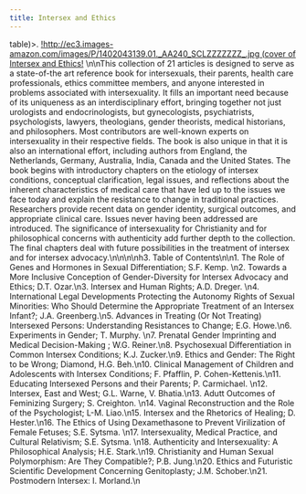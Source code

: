 ```yaml
---
title: Intersex and Ethics
---
```


table)>. [!http://ec3.images-amazon.com/images/P/1402043139.01._AA240_SCLZZZZZZZ_.jpg (cover of Intersex and Ethics!][1] \n\nThis collection of 21 articles is designed to serve as a state-of-the art reference book for intersexuals, their parents, health care professionals, ethics committee members, and anyone interested in problems associated with intersexuality. It fills an important need because of its uniqueness as an interdisciplinary effort, bringing together not just urologists and endocrinologists, but gynecologists, psychiatrists, psychologists, lawyers, theologians, gender theorists, medical historians, and philosophers. Most contributors are well-known experts on intersexuality in their respective fields. The book is also unique in that it is also an international effort, including authors from England, the Netherlands, Germany, Australia, India, Canada and the United States. The book begins with introductory chapters on the etiology of intersex conditions, conceptual clarification, legal issues, and reflections about the inherent characteristics of medical care that have led up to the issues we face today and explain the resistance to change in traditional practices. Researchers provide recent data on gender identity, surgical outcomes, and appropriate clinical care. Issues never having been addressed are introduced. The significance of intersexuality for Christianity and for philosophical concerns with authenticity add further depth to the collection. The final chapters deal with future possibilities in the treatment of intersex and for intersex advocacy.\n\n<!--break-->\n\nh3. Table of Contents\n\n1. The Role of Genes and Hormones in SexuaI Differentiation; S.F. Kemp. \n2. Towards a More Inclusive Conception of Gender-Diversity for lntersex Advocacy and Ethics; D.T. Ozar.\n3. Intersex and Human Rights; A.D. Dreger. \n4. International Legal Developments Protecting the Autonomy Rights of SexuaI Minorities: Who Should Determine the Appropriate Treatment of an Intersex Infant?; J.A. Greenberg.\n5. Advances in Treating (Or Not Treating) Intersexed Persons: Understanding Resistances to Change; E.G. Howe.\n6. Experiments in Gender; T. Murphy. \n7. PrenataI Gender lmprinting and Medical Decision-Making ; W.G. Reiner.\n8. PsychosexuaI Differentiation in Common Intersex Conditions; K.J. Zucker.\n9. Ethics and Gender: The Right to be Wrong; Diamond, H.G. Beh.\n10. ClinicaI Management of Children and Adolescents with Intersex Conditions; F. Pfafflin, P. Cohen-Kettenis.\n11. Educating Intersexed Persons and their Parents; P. Carmichael. \n12. Intersex, East and West; G.L. Warne, V. Bhatia.\n13. Adutt Outcomes of Feminizing Surgery; S. Creighton. \n14. Vaginal Reconstruction and the Role of the Psychologist; L-M. Liao.\n15. Intersex and the Rhetorics of Healing; D. Hester.\n16. The Ethics of Using Dexamethasone to Prevent Virilization of Female Fetuses; S.E. Sytsma. \n17. Intersexuality, Medical Practice, and Cultural Relativism; S.E. Sytsma. \n18. Authenticity and Intersexuality: A PhilosophicaI Analysis; H.E. Stark.\n19. Christianity and Human Sexual Polymorphism: Are They Compatible?; P.B. Jung.\n20. Ethics and Futuristic Scientific Development Concerning Genitoplasty; J.M. Schober.\n21. Postmodern Intersex: I. Morland.\n

 [1]: http://www.amazon.com/exec/obidos/ASIN/1402043139/intersexsocietyo
